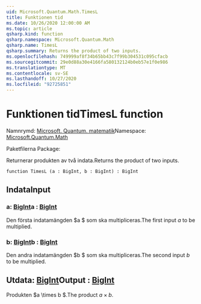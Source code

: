 ```yaml
---
uid: Microsoft.Quantum.Math.TimesL
title: Funktionen tid
ms.date: 10/26/2020 12:00:00 AM
ms.topic: article
qsharp.kind: function
qsharp.namespace: Microsoft.Quantum.Math
qsharp.name: TimesL
qsharp.summary: Returns the product of two inputs.
ms.openlocfilehash: 749999af8f34b65bb43c7f99b304531c095cfacb
ms.sourcegitcommit: 29e0d88a30e4166fa580132124b0eb57e1f0e986
ms.translationtype: MT
ms.contentlocale: sv-SE
ms.lasthandoff: 10/27/2020
ms.locfileid: "92725851"
---
```

# <a name="timesl-function"></a><span data-ttu-id="38b08-102">Funktionen tid</span><span class="sxs-lookup"><span data-stu-id="38b08-102">TimesL function</span></span>

<span data-ttu-id="38b08-103">Namnrymd: [Microsoft. Quantum. matematik](xref:Microsoft.Quantum.Math)</span><span class="sxs-lookup"><span data-stu-id="38b08-103">Namespace: [Microsoft.Quantum.Math](xref:Microsoft.Quantum.Math)</span></span>

<span data-ttu-id="38b08-104">Paketfilerna [](https://nuget.org/packages/)</span><span class="sxs-lookup"><span data-stu-id="38b08-104">Package: [](https://nuget.org/packages/)</span></span>


<span data-ttu-id="38b08-105">Returnerar produkten av två indata.</span><span class="sxs-lookup"><span data-stu-id="38b08-105">Returns the product of two inputs.</span></span>

```qsharp
function TimesL (a : BigInt, b : BigInt) : BigInt
```


## <a name="input"></a><span data-ttu-id="38b08-106">Indata</span><span class="sxs-lookup"><span data-stu-id="38b08-106">Input</span></span>

### <a name="a--bigint"></a><span data-ttu-id="38b08-107">a: [BigInt](xref:microsoft.quantum.lang-ref.bigint)</span><span class="sxs-lookup"><span data-stu-id="38b08-107">a : [BigInt](xref:microsoft.quantum.lang-ref.bigint)</span></span>

<span data-ttu-id="38b08-108">Den första indatamängden $a $ som ska multipliceras.</span><span class="sxs-lookup"><span data-stu-id="38b08-108">The first input $a$ to be multiplied.</span></span>


### <a name="b--bigint"></a><span data-ttu-id="38b08-109">b: [BigInt](xref:microsoft.quantum.lang-ref.bigint)</span><span class="sxs-lookup"><span data-stu-id="38b08-109">b : [BigInt](xref:microsoft.quantum.lang-ref.bigint)</span></span>

<span data-ttu-id="38b08-110">Den andra indatamängden $b $ som ska multipliceras.</span><span class="sxs-lookup"><span data-stu-id="38b08-110">The second input $b$ to be multiplied.</span></span>



## <a name="output--bigint"></a><span data-ttu-id="38b08-111">Utdata: [BigInt](xref:microsoft.quantum.lang-ref.bigint)</span><span class="sxs-lookup"><span data-stu-id="38b08-111">Output : [BigInt](xref:microsoft.quantum.lang-ref.bigint)</span></span>

<span data-ttu-id="38b08-112">Produkten $a \times b $.</span><span class="sxs-lookup"><span data-stu-id="38b08-112">The product $a \times b$.</span></span>